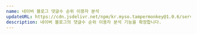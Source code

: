```yaml
---
name: 네이버 블로그 댓글수 순위 이용자 분석
updateURL: https://cdn.jsdelivr.net/npm/kr.myso.tampermonkey@1.0.6/service/com.naver.blog-manage.comments.analysis.user.js
description: 네이버 블로그의 댓글수 순위 이용자 분석 기능을 확장합니다.
---
```

